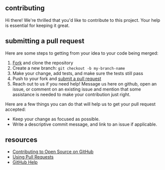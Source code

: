 ## contributing

Hi there! We're thrilled that you'd like to contribute to this project. Your help is essential for keeping it great.

## submitting a pull request

Here are some steps to getting from your idea to your code being merged:

1. [Fork](https://github.com/sogoodgames/sunlight/fork) and clone the repository
2. Create a new branch: `git checkout -b my-branch-name`
3. Make your change, add tests, and make sure the tests still pass
4. Push to your fork and [submit a pull request](https://github.com/sogoodgames/sunlight/compare)
5. Reach out to us if you need help! Message us here on github, open an issue, or comment on an existing issue and mention that some assistance is needed to make your contribution just right.

Here are a few things you can do that will help us to get your pull request accepted:

- Keep your change as focused as possible.
- Write a descriptive commit message, and link to an issue if applicable.

## resources

- [Contributing to Open Source on GitHub](https://guides.github.com/activities/contributing-to-open-source/)
- [Using Pull Requests](https://help.github.com/articles/using-pull-requests/)
- [GitHub Help](https://help.github.com)
